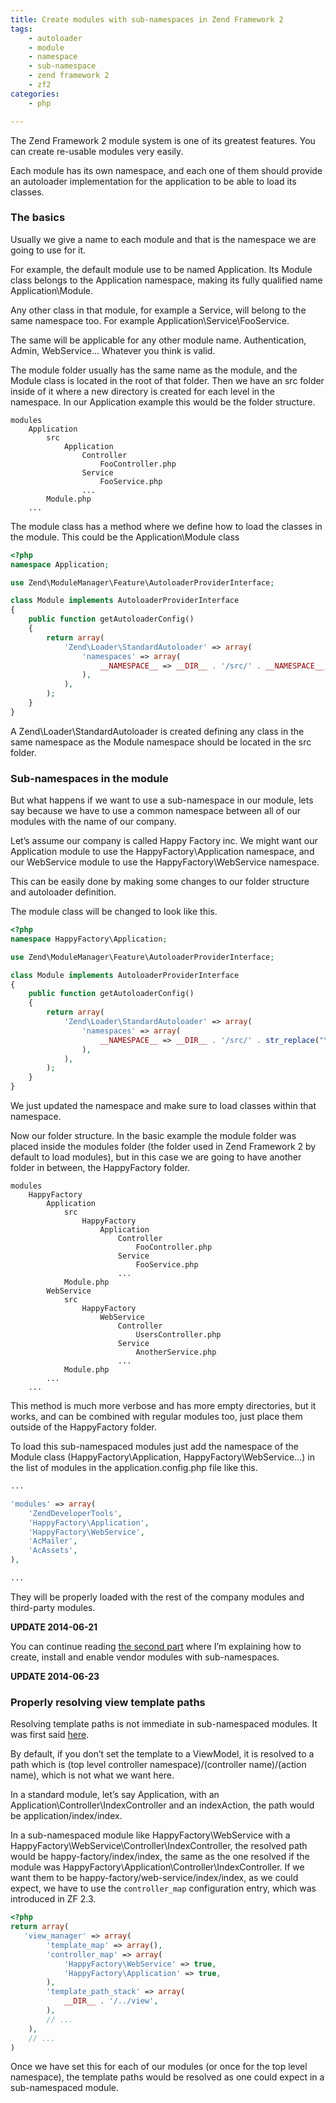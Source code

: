 ```yaml
---
title: Create modules with sub-namespaces in Zend Framework 2
tags:
    - autoloader
    - module
    - namespace
    - sub-namespace
    - zend framework 2
    - zf2
categories:
    - php

---
```


The Zend Framework 2 module system is one of its greatest features. You can create re-usable modules very easily.

Each module has its own namespace, and each one of them should provide an autoloader implementation for the application to be able to load its classes.

### The basics

Usually we give a name to each module and that is the namespace we are going to use for it.

For example, the default module use to be named Application. Its Module class belongs to the Application namespace, making its fully qualified name Application\Module.

Any other class in that module, for example a Service, will belong to the same namespace too. For example Application\Service\FooService.

The same will be applicable for any other module name. Authentication, Admin, WebService… Whatever you think is valid.

The module folder usually has the same name as the module, and the Module class is located in the root of that folder. Then we have an src folder inside of it where a new directory is created for each level in the namespace. In our Application example this would be the folder structure.

~~~
modules
    Application
        src
            Application
                Controller
                    FooController.php
                Service
                    FooService.php
                ...
        Module.php
    ...
~~~

The module class has a method where we define how to load the classes in the module. This could be the Application\Module class

~~~php
<?php
namespace Application;

use Zend\ModuleManager\Feature\AutoloaderProviderInterface;

class Module implements AutoloaderProviderInterface
{
    public function getAutoloaderConfig()
    {
        return array(
            'Zend\Loader\StandardAutoloader' => array(
                'namespaces' => array(
                    __NAMESPACE__ => __DIR__ . '/src/' . __NAMESPACE__,
                ),
            ),
        );
    }
}
~~~

A Zend\Loader\StandardAutoloader is created defining any class in the same namespace as the Module namespace should be located in the src folder.

### Sub-namespaces in the module

But what happens if we want to use a sub-namespace in our module, lets say because we have to use a common namespace between all of our modules with the name of our company.

Let’s assume our company is called Happy Factory inc. We might want our Application module to use the HappyFactory\Application namespace, and our WebService module to use the HappyFactory\WebService namespace.

This can be easily done by making some changes to our folder structure and autoloader definition.

The module class will be changed to look like this.

~~~php
<?php
namespace HappyFactory\Application;

use Zend\ModuleManager\Feature\AutoloaderProviderInterface;

class Module implements AutoloaderProviderInterface
{
    public function getAutoloaderConfig()
    {
        return array(
            'Zend\Loader\StandardAutoloader' => array(
                'namespaces' => array(
                    __NAMESPACE__ => __DIR__ . '/src/' . str_replace("\\", "/", __NAMESPACE__),
                ),
            ),
        );
    }
}
~~~

We just updated the namespace and make sure to load classes within that namespace.

Now our folder structure. In the basic example the module folder was placed inside the modules folder  (the folder used in Zend Framework 2 by default to load modules), but in this case we are going to have another folder in between, the HappyFactory folder.

~~~
modules
    HappyFactory
        Application
            src
                HappyFactory
                    Application
                        Controller
                            FooController.php
                        Service
                            FooService.php
                        ...
            Module.php
        WebService
            src
                HappyFactory
                    WebService
                        Controller
                            UsersController.php
                        Service
                            AnotherService.php
                        ...
            Module.php
        ...
    ...
~~~

This method is much more verbose and has more empty directories, but it works, and can be combined with regular modules too, just place them outside of the HappyFactory folder.

To load this sub-namespaced modules just add the namespace of the Module class (HappyFactory\Application, HappyFactory\WebService…) in the list of modules in the application.config.php file like this.

~~~php
...

'modules' => array(
    'ZendDeveloperTools',
    'HappyFactory\Application',
    'HappyFactory\WebService',
    'AcMailer',
    'AcAssets',
),

...
~~~

They will be properly loaded with the rest of the company modules and third-party modules.

**UPDATE 2014-06-21**

You can continue reading [the second part](/2014/06/21/create-modules-with-sub-namespaces-in-zend-framework-2-part-ii/) where I’m explaining how to create, install and enable vendor modules with sub-namespaces.

**UPDATE 2014-06-23**

### Properly resolving view template paths

Resolving template paths is not immediate in sub-namespaced modules. It was first said [here](http://blog.alejandrocelaya.com/2014/06/21/create-modules-with-sub-namespaces-in-zend-framework-2-part-ii/#comment-391).

By default, if you don’t set the template to a ViewModel, it is resolved  to a path which is (top level controller namespace)/(controller name)/(action name), which is not what we want here.

In a standard module, let’s say Application, with an Application\Controller\IndexController and an indexAction, the path would be application/index/index.

In a sub-namespaced module like HappyFactory\WebService with a HappyFactory\WebService\Controller\IndexController, the resolved path would be happy-factory/index/index, the same as the one resolved if the module was HappyFactory\Application\Controller\IndexController. If we want them to be happy-factory/web-service/index/index, as we could expect, we have to use the `controller_map` configuration entry, which was introduced in ZF 2.3.

~~~php
<?php
return array(
   'view_manager' => array(
        'template_map' => array(),
        'controller_map' => array(
            'HappyFactory\WebService' => true,
            'HappyFactory\Application' => true,
        ),
        'template_path_stack' => array(
            __DIR__ . '/../view',
        ),
        // ...
    ),
    // ...
)
~~~

Once we have set this for each of our modules (or once for the top level namespace), the template paths would be resolved as one could expect in a sub-namespaced module.